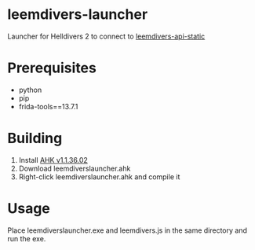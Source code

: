 # leemdivers-launcher
Launcher for Helldivers 2 to connect to [leemdivers-api-static](https://github.com/leem919/leemdivers-api-static)

# Prerequisites
- python
- pip
- frida-tools==13.7.1

# Building
1. Install [AHK v1.1.36.02](https://github.com/AutoHotkey/AutoHotkey/releases/tag/v1.1.36.02)
2. Download leemdiverslauncher.ahk
3. Right-click leemdiverslauncher.ahk and compile it

# Usage
Place leemdiverslauncher.exe and leemdivers.js in the same directory and run the exe.
